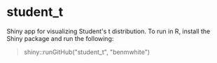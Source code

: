 student_t
=========

Shiny app for visualizing Student's t distribution. To run in R, install the Shiny package and run the following:

> shiny::runGitHub("student_t", "benmwhite")
